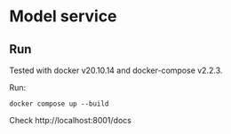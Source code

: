 # Model service

## Run
 Tested with docker v20.10.14 and docker-compose v2.2.3.

Run:

```
docker compose up --build
```
Check http://localhost:8001/docs
